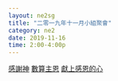```yaml
---
layout: ne2sg
title: "二零一九年十一月小組聚會"
category: ne2
date: 2019-11-16
time: 2:00-4:00p
---
```

<span>[感謝神](http://www.youtube.com/watch?v=YpfwJAiFdJ4)</span>
<span>[數算主恩](http://www.youtube.com/watch?v=qbOokynDm1g)</span>
<span>[獻上感恩的心](http://www.youtube.com/watch?v=hrRKEk2FEDc)</span>
